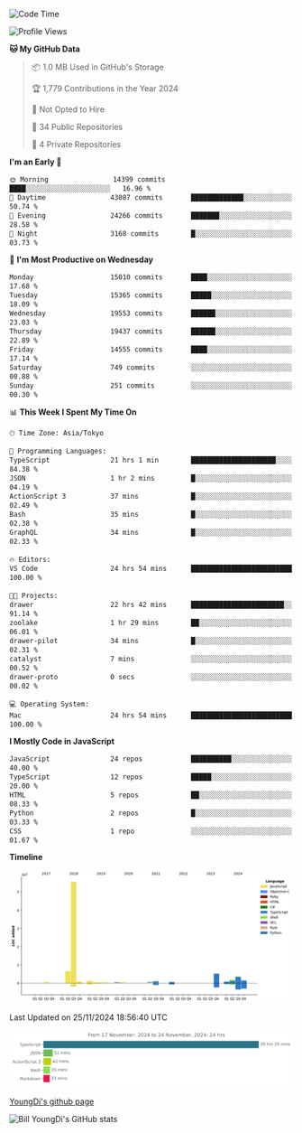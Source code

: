 <!--START_SECTION:waka-->
![Code Time](http://img.shields.io/badge/Code%20Time-1%2C049%20hrs%2027%20mins-blue)

![Profile Views](http://img.shields.io/badge/Profile%20Views-0-blue)

**🐱 My GitHub Data** 

> 📦 1.0 MB Used in GitHub's Storage 
 > 
> 🏆 1,779 Contributions in the Year 2024
 > 
> 🚫 Not Opted to Hire
 > 
> 📜 34 Public Repositories 
 > 
> 🔑 4 Private Repositories 
 > 
**I'm an Early 🐤** 

```text
🌞 Morning                14399 commits       ████░░░░░░░░░░░░░░░░░░░░░   16.96 % 
🌆 Daytime                43087 commits       █████████████░░░░░░░░░░░░   50.74 % 
🌃 Evening                24266 commits       ███████░░░░░░░░░░░░░░░░░░   28.58 % 
🌙 Night                  3168 commits        █░░░░░░░░░░░░░░░░░░░░░░░░   03.73 % 
```
📅 **I'm Most Productive on Wednesday** 

```text
Monday                   15010 commits       ████░░░░░░░░░░░░░░░░░░░░░   17.68 % 
Tuesday                  15365 commits       █████░░░░░░░░░░░░░░░░░░░░   18.09 % 
Wednesday                19553 commits       ██████░░░░░░░░░░░░░░░░░░░   23.03 % 
Thursday                 19437 commits       ██████░░░░░░░░░░░░░░░░░░░   22.89 % 
Friday                   14555 commits       ████░░░░░░░░░░░░░░░░░░░░░   17.14 % 
Saturday                 749 commits         ░░░░░░░░░░░░░░░░░░░░░░░░░   00.88 % 
Sunday                   251 commits         ░░░░░░░░░░░░░░░░░░░░░░░░░   00.30 % 
```


📊 **This Week I Spent My Time On** 

```text
🕑︎ Time Zone: Asia/Tokyo

💬 Programming Languages: 
TypeScript               21 hrs 1 min        █████████████████████░░░░   84.38 % 
JSON                     1 hr 2 mins         █░░░░░░░░░░░░░░░░░░░░░░░░   04.19 % 
ActionScript 3           37 mins             █░░░░░░░░░░░░░░░░░░░░░░░░   02.49 % 
Bash                     35 mins             █░░░░░░░░░░░░░░░░░░░░░░░░   02.38 % 
GraphQL                  34 mins             █░░░░░░░░░░░░░░░░░░░░░░░░   02.33 % 

🔥 Editors: 
VS Code                  24 hrs 54 mins      █████████████████████████   100.00 % 

🐱‍💻 Projects: 
drawer                   22 hrs 42 mins      ███████████████████████░░   91.14 % 
zoolake                  1 hr 29 mins        ██░░░░░░░░░░░░░░░░░░░░░░░   06.01 % 
drawer-pilot             34 mins             █░░░░░░░░░░░░░░░░░░░░░░░░   02.31 % 
catalyst                 7 mins              ░░░░░░░░░░░░░░░░░░░░░░░░░   00.52 % 
drawer-proto             0 secs              ░░░░░░░░░░░░░░░░░░░░░░░░░   00.02 % 

💻 Operating System: 
Mac                      24 hrs 54 mins      █████████████████████████   100.00 % 
```

**I Mostly Code in JavaScript** 

```text
JavaScript               24 repos            ██████████░░░░░░░░░░░░░░░   40.00 % 
TypeScript               12 repos            █████░░░░░░░░░░░░░░░░░░░░   20.00 % 
HTML                     5 repos             ██░░░░░░░░░░░░░░░░░░░░░░░   08.33 % 
Python                   2 repos             █░░░░░░░░░░░░░░░░░░░░░░░░   03.33 % 
CSS                      1 repo              ░░░░░░░░░░░░░░░░░░░░░░░░░   01.67 % 
```



**Timeline**

![Lines of Code chart](https://raw.githubusercontent.com/Youngdi/Youngdi/master/assets/bar_graph.png)


 Last Updated on 25/11/2024 18:56:40 UTC
<!--END_SECTION:waka-->

![wakatime](./images/stat.svg)

[YoungDi's github page](https://youngdi.github.io)

![Bill YoungDi's GitHub stats](https://github-readme-stats.vercel.app/api?username=youngdi&count_private=true&show_icons=true)
